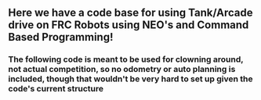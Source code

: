 ## Here we have a code base for using Tank/Arcade drive on FRC Robots using NEO's and Command Based Programming!
### **The following code is meant to be used for clowning around**, not actual competition, so no odometry or auto planning is included, though that wouldn't be very hard to set up given the code's current structure
